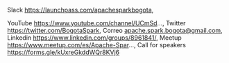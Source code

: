 Slack https://launchpass.com/apachesparkbogota,

YouTube https://www.youtube.com/channel/UCmSd...,
Twitter https://twitter.com/BogotaSpark,
Correo apache.spark.bogota@gmail.com,
Linkedin https://www.linkedin.com/groups/8961841/,
Meetup https://www.meetup.com/es/Apache-Spar..., 
Call for speakers https://forms.gle/kUxreGkddWQr8KVj6